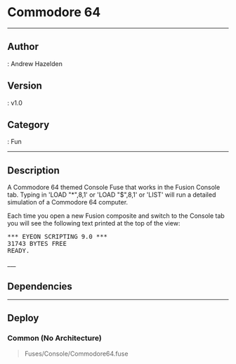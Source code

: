 # Commodore 64
___

## Author
 : Andrew Hazelden

## Version
 : v1.0

## Category
 : Fun
___

## Description
<p>A Commodore 64 themed Console Fuse that works in the Fusion Console tab. Typing in 'LOAD "*",8,1' or 'LOAD "$",8,1' or 'LIST' will run a detailed simulation of a Commodore 64 computer.</p>
	
<p>Each time you open a new Fusion composite and switch to the Console tab you will see the following text printed at the top of the view:</p>

<pre>
*** EYEON SCRIPTING 9.0 ***
31743 BYTES FREE
READY.
</pre>___

## Dependencies


___

## Deploy

### Common (No Architecture)

> Fuses/Console/Commodore64.fuse  
